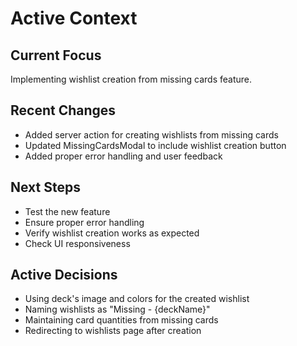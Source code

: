# Active Context

## Current Focus

Implementing wishlist creation from missing cards feature.

## Recent Changes

- Added server action for creating wishlists from missing cards
- Updated MissingCardsModal to include wishlist creation button
- Added proper error handling and user feedback

## Next Steps

- Test the new feature
- Ensure proper error handling
- Verify wishlist creation works as expected
- Check UI responsiveness

## Active Decisions

- Using deck's image and colors for the created wishlist
- Naming wishlists as "Missing - {deckName}"
- Maintaining card quantities from missing cards
- Redirecting to wishlists page after creation
